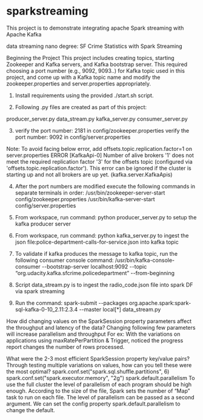 # sparkstreaming
This project is to demonstrate integrating apache Spark streaming with Apache Kafka

data streaming nano degree: SF Crime Statistics with Spark Streaming 

Beginning the Project
This project includes creating topics, starting Zookeeper and Kafka servers, and Kafka bootstrap server. This required choosing a port number (e.g., 9092, 9093..) for Kafka topic used in this project, and come up with a Kafka topic name and modify the zookeeper.properties and server.properties appropriately.

1. Install requirements using the provided ./start.sh script.

2. Following .py files are created as part of this project: 

producer_server.py
data_stream.py
kafka_server.py
consumer_server.py

3.  verify the port number: 2181 in config/zookeeper.properties
    verify the port number: 9092 in config/server.properties

Note:
To avoid facing below error, add offsets.topic.replication.factor=1 on server.properties
ERROR [KafkaApi-0] Number of alive brokers '1' does not meet the required replication factor '3' for the offsets topic (configured via 'offsets.topic.replication.factor'). This error can be ignored if the cluster is starting up and not all brokers are up yet. (kafka.server.KafkaApis)

4. After the port numbers are modified execute the following commands in separate terminals in order:
/usr/bin/zookeeper-server-start config/zookeeper.properties
/usr/bin/kafka-server-start config/server.properties

5. From workspace, run command: python producer_server.py to setup the kafka producer server

6. From workspace, run command: python kafka_server.py to ingest the json file:police-department-calls-for-service.json into kafka topic <our own topic name>

7. To validate if kafka produces the message to kafka topic, run the following consumer console command:
/usr/bin/kafka-console-consumer --bootstrap-server localhost:9092 --topic “org.udacity.kafka.sfcrime.policedepartment” --from-beginning

8. Script data_stream.py is to ingest the radio_code.json file into spark DF via spark streaming

9. Run the command: spark-submit --packages org.apache.spark:spark-sql-kafka-0-10_2.11:2.3.4 --master local[*] data_stream.py

How did changing values on the SparkSession property parameters affect the throughput and latency of the data?
  Changing following few parameters will increase parallelism and throughput 
  For ex: With the variations on applications using maxRatePerPartition & Trigger, noticed the progress report changes the number of rows processed. 

What were the 2-3 most efficient SparkSession property key/value pairs? Through testing multiple variations on values, how can you tell these were the most optimal?
          spark.conf.set("spark.sql.shuffle.partitions", 6)
          spark.conf.set("spark.executor.memory", "2g")
          spark.default.parallelism
  To use the full cluster the level of parallelism of each program should be high enough. According to the size of the file, Spark sets the number of “Map” task to run on each file. The level of parallelism can be passed as a second argument. We can set the config property spark.default.parallelism to change the default.
          

